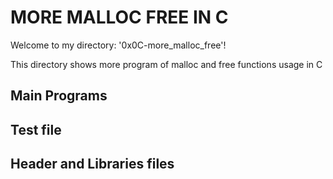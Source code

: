 # MORE MALLOC FREE IN C

Welcome to my directory: '0x0C-more_malloc_free'!

This directory shows more program of malloc and free functions usage in C

## Main Programs

## Test file

## Header and Libraries files
